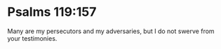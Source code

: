 # Psalms 119:157

Many are my persecutors and my adversaries, but I do not swerve from your testimonies.
